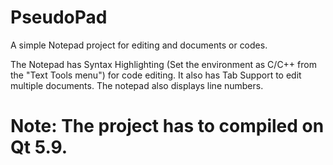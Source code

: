 #						PseudoPad
A simple Notepad project for editing and documents or codes.

The Notepad has Syntax Highlighting (Set the environment as C/C++ from the "Text Tools menu") for code editing. 
It also has Tab Support to edit multiple documents.
The notepad also displays line numbers.

# Note: The project has to compiled on Qt 5.9.
